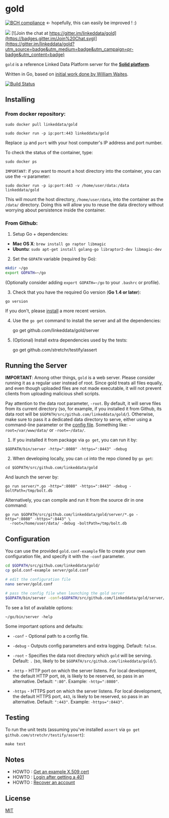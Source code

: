 # gold

[![BCH compliance](https://bettercodehub.com/edge/badge/err0r500/go-solid-server?branch=master)](https://bettercodehub.com/)
<- hopefully, this can easily be improved ! :)

[![](https://img.shields.io/badge/project-Solid-7C4DFF.svg?style=flat-square)](https://github.com/solid/solid)
[![Join the chat at https://gitter.im/linkeddata/gold](https://badges.gitter.im/Join%20Chat.svg)](https://gitter.im/linkeddata/gold?utm_source=badge&utm_medium=badge&utm_campaign=pr-badge&utm_content=badge)

`gold` is a reference Linked Data Platform server for the
**[Solid platform](https://github.com/solid/solid-spec)**.

Written in Go, based on
[initial work done by William Waites](https://bitbucket.org/ww/gold).

[![Build Status](https://travis-ci.org/linkeddata/gold.svg?branch=master)](https://travis-ci.org/linkeddata/gold)

## Installing

### From docker repository:

    sudo docker pull linkeddata/gold

    sudo docker run -p ip:port:443 linkeddata/gold

Replace `ip` and `port` with your host computer's IP address and port number.

To check the status of the container, type:

    sudo docker ps

`IMPORTANT`: if you want to mount a host directory into the container, you can use the -v parameter:

    sudo docker run -p ip:port:443 -v /home/user/data:/data linkeddata/gold

This will mount the host directory, `/home/user/data`, into the container as the `/data/` directory. Doing this will allow you to reuse the data directory without worrying about persistence inside the container.

### From Github:

1. Setup Go + dependencies:

  * **Mac OS X**: `brew install go raptor libmagic`
  * **Ubuntu**: `sudo apt-get install golang-go libraptor2-dev libmagic-dev`

2. Set the `GOPATH` variable (required by Go):

  ```bash
  mkdir ~/go
  export GOPATH=~/go
  ```

  (Optionally consider adding `export GOPATH=~/go` to your `.bashrc` or profile).

3. Check that you have the required Go version (**Go 1.4 or later**):

  ```
  go version
  ```

  If you don't, please [install](http://golang.org/doc/install) a more recent
  version.

4. Use the `go get` command to install the server and all the dependencies:

    go get github.com/linkeddata/gold/server

5. (Optional) Install extra dependencies used by the tests:

    go get github.com/stretchr/testify/assert

## Running the Server

**IMPORTANT**: Among other things, `gold` is a web server. Please consider
running it as a regular user instead of root. Since gold treats all files
equally, and even though uploaded files are not made executable, it will not
prevent clients from uploading malicious shell scripts.

Pay attention to the data root parameter, `-root`. By default, it will serve
files from its current directory (so, for example, if you installed it from
Github, its data root will be `$GOPATH/src/github.com/linkeddata/gold/`).
Otherwise, make sure to pass it a dedicated data directory to serve, either
using a command-line parameter or the [config file](#configuration).
Something like: `-root=/var/www/data/` or `-root=~/data/`.

1. If you installed it from package via `go get`, you can run it by:

  ```
  $GOPATH/bin/server -http=":8080" -https=":8443" -debug
  ```

2. When developing locally, you can `cd` into the repo cloned by `go get`:

  ```
  cd $GOPATH/src/github.com/linkeddata/gold
  ```

  And launch the server by:

  ```
  go run server/*.go -http=":8080" -https=":8443" -debug -boltPath=/tmp/bolt.db
  ```

  Alternatively, you can compile and run it from the source dir in one command:

  ```
  go run $GOPATH/src/github.com/linkeddata/gold/server/*.go -http=":8080" -https=":8443" \
    -root=/home/user/data/ -debug -boltPath=/tmp/bolt.db
  ```

## Configuration

You can use the provided `gold.conf-example` file to create your own
configuration file, and specify it with the `-conf` parameter.

```bash
cd $GOPATH/src/github.com/linkeddata/gold/
cp gold.conf-example server/gold.conf

# edit the configuration file
nano server/gold.conf

# pass the config file when launching the gold server
$GOPATH/bin/server -conf=$GOPATH/src/github.com/linkeddata/gold/server/gold.conf
```

To see a list of available options:

    ~/go/bin/server -help

Some important options and defaults:

* `-conf` - Optional path to a config file.

* `-debug` - Outputs config parameters and extra logging. Default: `false`.

* `-root` - Specifies the data root directory which `gold` will be serving.
  Default: `.` (so, likely to be `$GOPATH/src/github.com/linkeddata/gold/`).

* `-http` - HTTP port on which the server listens. For local development,
  the default HTTP port, `80`, is likely to be reserved, so pass in an
  alternative. Default: `":80"`. Example: `-http=":8080"`.

* `-https` - HTTPS port on which the server listens. For local development,
  the default HTTPS port, `443`, is likely to be reserved, so pass in an
  alternative. Default: `":443"`. Example: `-https=":8443"`.

## Testing
To run the unit tests (assuming you've installed `assert` via
`go get github.com/stretchr/testify/assert`):

```
make test
```

## Notes

* HOWTO : [Get an example X.509 cert](https://gist.github.com/melvincarvalho/e14753a7137d02d756f19299fed292b4)
* HOWTO : [Login after getting a 401](https://gist.github.com/melvincarvalho/72eaff2fbf1b51a805846320e0bff0cc)
* HOWTO : [Recover an account](https://gist.github.com/melvincarvalho/bcc04e1529dd3a4509892346109b1d37)

## License
[MIT](http://joe.mit-license.org/)

